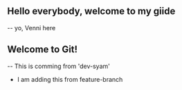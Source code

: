 ## Hello everybody, welcome to my giide
-- yo, Venni here
## Welcome to Git!
-- This is comming from 'dev-syam'

- I am adding this from feature-branch 
